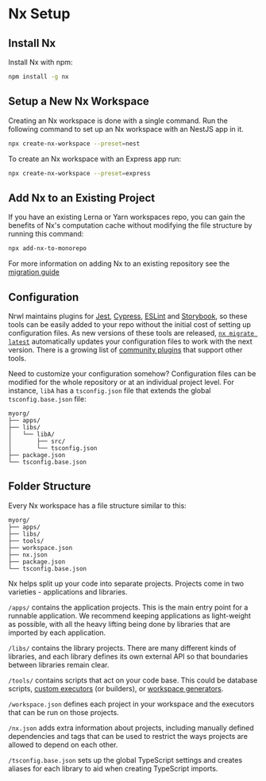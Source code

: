 # Nx Setup

## Install Nx

Install Nx with npm:

```bash
npm install -g nx
```

## Setup a New Nx Workspace

Creating an Nx workspace is done with a single command. Run the following command to set up an Nx workspace with an NestJS app in it.

```bash
npx create-nx-workspace --preset=nest
```

To create an Nx workspace with an Express app run:

```bash
npx create-nx-workspace --preset=express
```

## Add Nx to an Existing Project

If you have an existing Lerna or Yarn workspaces repo, you can gain the benefits of Nx's computation cache without modifying the file structure by running this command:

```bash
npx add-nx-to-monorepo
```

For more information on adding Nx to an existing repository see the [migration guide](/{{framework}}/migration/manual)

## Configuration

Nrwl maintains plugins for [Jest](/{{framework}}/jest/overview), [Cypress](/{{framework}}/cypress/overview), [ESLint](/{{framework}}/linter/eslint) and [Storybook](/{{framework}}/storybook/overview), so these tools can be easily added to your repo without the initial cost of setting up configuration files. As new versions of these tools are released, [`nx migrate latest`](/{{framework}}/core-concepts/updating-nx) automatically updates your configuration files to work with the next version. There is a growing list of [community plugins](/community) that support other tools.

Need to customize your configuration somehow? Configuration files can be modified for the whole repository or at an individual project level. For instance, `libA` has a `tsconfig.json` file that extends the global `tsconfig.base.json` file:

```treeview
myorg/
├── apps/
├── libs/
│   └── libA/
│       ├── src/
│       └── tsconfig.json
├── package.json
└── tsconfig.base.json
```

## Folder Structure

Every Nx workspace has a file structure similar to this:

```treeview
myorg/
├── apps/
├── libs/
├── tools/
├── workspace.json
├── nx.json
├── package.json
└── tsconfig.base.json
```

Nx helps split up your code into separate projects. Projects come in two varieties - applications and libraries.

`/apps/` contains the application projects. This is the main entry point for a runnable application. We recommend keeping applications as light-weight as possible, with all the heavy lifting being done by libraries that are imported by each application.

`/libs/` contains the library projects. There are many different kinds of libraries, and each library defines its own external API so that boundaries between libraries remain clear.

`/tools/` contains scripts that act on your code base. This could be database scripts, [custom executors](/{{framework}}/executors/creating-custom-builders) (or builders), or [workspace generators](/{{framework}}/generators/workspace-generators).

`/workspace.json` defines each project in your workspace and the executors that can be run on those projects.

`/nx.json` adds extra information about projects, including manually defined dependencies and tags that can be used to restrict the ways projects are allowed to depend on each other.

`/tsconfig.base.json` sets up the global TypeScript settings and creates aliases for each library to aid when creating TypeScript imports.
